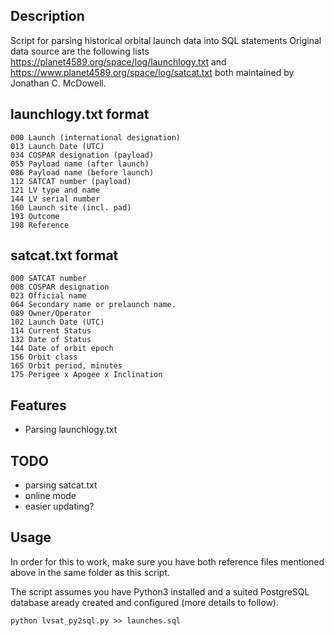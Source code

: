 ## Description

Script for parsing historical orbital launch data into SQL statements
Original data source are the following lists https://planet4589.org/space/log/launchlogy.txt and
https://www.planet4589.org/space/log/satcat.txt both maintained by Jonathan C. McDowell.

## launchlogy.txt format

    000 Launch (international designation)
    013 Launch Date (UTC)
    034 COSPAR designation (payload)
    055 Payload name (after launch)
    086 Payload name (before launch)
    112 SATCAT number (payload)
    121 LV type and name
    144 LV serial number
    160 Launch site (incl. pad)
    193 Outcome
    198 Reference

## satcat.txt format

    000 SATCAT number
    008 COSPAR designation
    023 Official name
    064 Secondary name or prelaunch name.
    089 Owner/Operator
    102 Launch Date (UTC)
    114 Current Status
    132 Date of Status
    144 Date of orbit epoch
    156 Orbit class
    165 Orbit period, minutes
    175 Perigee x Apogee x Inclination

## Features

- Parsing launchlogy.txt

## TODO 
 - parsing satcat.txt
 - online mode
 - easier updating?
 
## Usage 

In order for this to work, make sure you have both reference files mentioned above in the same folder as this script.

The script assumes you have Python3 installed and a suited PostgreSQL database aready created and configured (more details to follow).

    python lvsat_py2sql.py >> launches.sql


